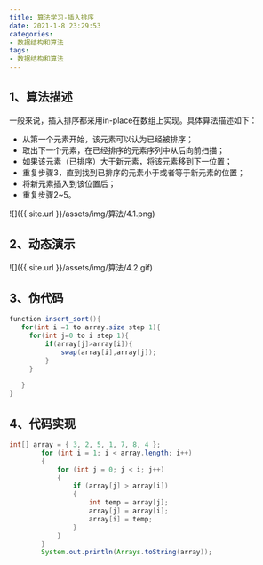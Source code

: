 ```yaml
---
title: 算法学习-插入排序
date: 2021-1-8 23:29:53
categories:
- 数据结构和算法
tags:
- 数据结构和算法
---
```


## 1、算法描述

一般来说，插入排序都采用in-place在数组上实现。具体算法描述如下：

- 从第一个元素开始，该元素可以认为已经被排序；
- 取出下一个元素，在已经排序的元素序列中从后向前扫描；
- 如果该元素（已排序）大于新元素，将该元素移到下一位置；
- 重复步骤3，直到找到已排序的元素小于或者等于新元素的位置；
- 将新元素插入到该位置后；
- 重复步骤2~5。

![]({{ site.url }}/assets/img/算法/4.1.png)


## 2、动态演示
![]({{ site.url }}/assets/img/算法/4.2.gif)



## 3、伪代码

```java
function insert_sort(){
   for(int i =1 to array.size step 1){
     for(int j=0 to i step 1){
         if(array[j]>array[i]){
             swap(array[i],array[j]);
         }
     }
   
   }
}
```



## 4、代码实现

```java
int[] array = { 3, 2, 5, 1, 7, 8, 4 };
        for (int i = 1; i < array.length; i++)
        {
            for (int j = 0; j < i; j++)
            {
                if (array[j] > array[i])
                {
                    int temp = array[j];
                    array[j] = array[i];
                    array[i] = temp;
                }
            }
        }
        System.out.println(Arrays.toString(array));
```
